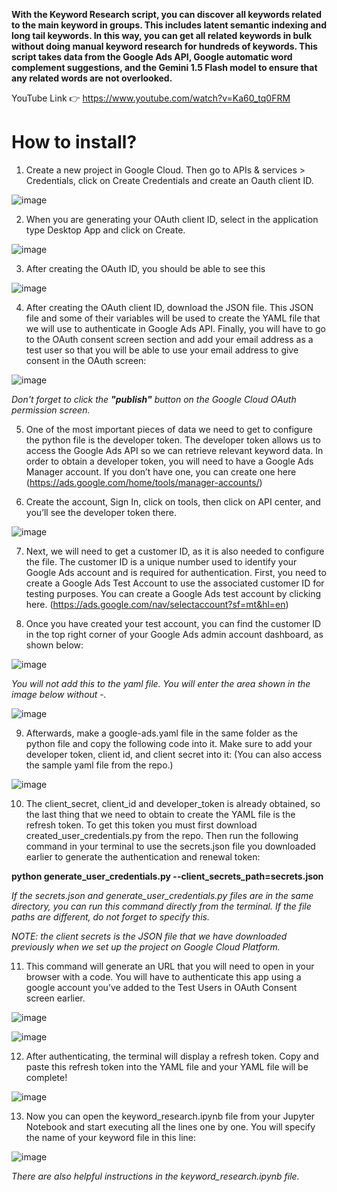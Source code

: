 **With the Keyword Research script, you can discover all keywords related to the main keyword in groups. This includes latent semantic indexing and long tail keywords. In this way, you can get all related keywords in bulk without doing manual keyword research for hundreds of keywords. 
This script takes data from the Google Ads API, Google automatic word complement suggestions, and the Gemini 1.5 Flash model to ensure that any related words are not overlooked.**

YouTube Link 👉 https://www.youtube.com/watch?v=Ka60_tq0FRM

# How to install?


1. Create a new project in Google Cloud. Then go to APIs & services > Credentials, click on Create Credentials and create an Oauth client ID.

![image](https://github.com/seoffensive/Keyword_Research/assets/173078980/db957365-00e9-4612-b82d-60931f1635c9)

2. When you are generating your OAuth client ID, select in the application type Desktop App and click on Create.
   
![image](https://github.com/seoffensive/Keyword_Research/assets/173078980/d1a10bc2-cf22-47e1-8b7a-2474ecf292d2)

3.  After creating the OAuth ID, you should be able to see this

![image](https://github.com/seoffensive/Keyword_Research/assets/173078980/4b0dd384-e846-48a7-8840-0f9f37a356ec)

4. After creating the OAuth client ID, download the JSON file. This JSON file and some of their variables will be used to create the YAML file that we will use to authenticate in Google Ads API.
Finally, you will have to go to the OAuth consent screen section and add your email address as a test user so that you will be able to use your email address to give consent in the OAuth screen:

![image](https://github.com/seoffensive/Keyword_Research/assets/173078980/b899f26c-56a5-45a5-ac5f-69b510995685)

*Don't forget to click the **"publish"** button on the Google Cloud OAuth permission screen.*

5. One of the most important pieces of data we need to get to configure the python file is the developer token. The developer token allows us to access the Google Ads API so we can retrieve relevant keyword data.
In order to obtain a developer token, you will need to have a Google Ads Manager account. If you don’t have one, you can create one here (https://ads.google.com/home/tools/manager-accounts/)

6. Create the account, Sign In, click on tools, then click on API center, and you’ll see the developer token there.

![image](https://github.com/seoffensive/Keyword_Research/assets/173078980/762e2626-003e-4ff6-9186-abe586650719)

7. Next, we will need to get a customer ID, as it is also needed to configure the file. The customer ID is a unique number used to identify your Google Ads account and is required for authentication.
First, you need to create a Google Ads Test Account to use the associated customer ID for testing purposes. You can create a Google Ads test account by clicking here. (https://ads.google.com/nav/selectaccount?sf=mt&hl=en)

8. Once you have created your test account, you can find the customer ID in the top right corner of your Google Ads admin account dashboard, as shown below:

![image](https://github.com/seoffensive/Keyword_Research/assets/173078980/580b6943-b73d-44f1-9b9b-1c3fe11e91ed)

*You will not add this to the yaml file. You will enter the area shown in the image below without -.*

![image](https://github.com/seoffensive/Keyword_Research/assets/173078980/d4519d6b-68a8-4a83-8e2f-4e084865a4ee)


9. Afterwards, make a google-ads.yaml file in the same folder as the python file and copy the following code into it. Make sure to add your developer token, client id, and client secret into it: (You can also access the sample yaml file from the repo.)

![image](https://github.com/seoffensive/Keyword_Research/assets/173078980/117ee5e8-295e-4c1a-84f2-f42dbb341a3a)

10. The client_secret, client_id and developer_token is already obtained, so the last thing that we need to obtain to create the YAML file is the refresh token. To get this token you must first download created_user_credentials.py from the repo. Then run the following command in your terminal to use the secrets.json file you downloaded earlier to generate the authentication and renewal token:

**python generate_user_credentials.py --client_secrets_path=secrets.json**

*If the secrets.json and generate_user_credentials.py files are in the same directory, you can run this command directly from the terminal. If the file paths are different, do not forget to specify this.*

*NOTE: the client secrets is the JSON file that we have downloaded previously when we set up the project on Google Cloud Platform.*

11. This command will generate an URL that you will need to open in your browser with a code. You will have to authenticate this app using a google account you’ve added to the Test Users in OAuth Consent screen earlier.

![image](https://github.com/seoffensive/Keyword_Research/assets/173078980/2886bbec-16d0-418f-9a62-f133fa29258b)

![image](https://github.com/seoffensive/Keyword_Research/assets/173078980/6d2deca7-0861-4433-98fe-6240a27e71ee)

12. After authenticating, the terminal will display a refresh token. Copy and paste this refresh token into the YAML file and your YAML file will be complete!

![image](https://github.com/seoffensive/Keyword_Research/assets/173078980/53312958-b688-4a97-aa73-3f1ec5e993b4)

13. Now you can open the keyword_research.ipynb file from your Jupyter Notebook and start executing all the lines one by one. You will specify the name of your keyword file in this line:

![image](https://github.com/seoffensive/Keyword_Research/assets/173078980/3bcc7bd3-3d98-4e70-a5e7-f54da3f6a2d9)

*There are also helpful instructions in the keyword_research.ipynb file.*    
